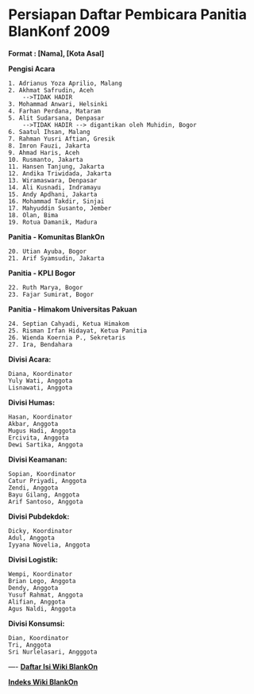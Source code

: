 # Persiapan Daftar Pembicara Panitia BlanKonf 2009


**Format : [Nama], [Kota Asal]**

**Pengisi Acara**

    1. Adrianus Yoza Aprilio, Malang
    2. Akhmat Safrudin, Aceh
        -->TIDAK HADIR
    3. Mohammad Anwari, Helsinki
    4. Farhan Perdana, Mataram
    5. Alit Sudarsana, Denpasar 
        -->TIDAK HADIR --> digantikan oleh Muhidin, Bogor
    6. Saatul Ihsan, Malang
    7. Rahman Yusri Aftian, Gresik
    8. Imron Fauzi, Jakarta
    9. Ahmad Haris, Aceh
    10. Rusmanto, Jakarta
    11. Hansen Tanjung, Jakarta
    12. Andika Triwidada, Jakarta
    13. Wiramaswara, Denpasar
    14. Ali Kusnadi, Indramayu
    15. Andy Apdhani, Jakarta
    16. Mohammad Takdir, Sinjai
    17. Mahyuddin Susanto, Jember
    18. Olan, Bima
    19. Rotua Damanik, Madura


**Panitia - Komunitas BlankOn**

    20. Utian Ayuba, Bogor
    21. Arif Syamsudin, Jakarta


**Panitia - KPLI Bogor**

    22. Ruth Marya, Bogor
    23. Fajar Sumirat, Bogor


**Panitia - Himakom Universitas Pakuan**

    24. Septian Cahyadi, Ketua Himakom
    25. Risman Irfan Hidayat, Ketua Panitia
    26. Wienda Koernia P., Sekretaris
    27. Ira, Bendahara

**Divisi Acara:**

    Diana, Koordinator
    Yuly Wati, Anggota
    Lisnawati, Anggota


**Divisi Humas:**

    Hasan, Koordinator
    Akbar, Anggota
    Mugus Hadi, Anggota
    Ercivita, Anggota
    Dewi Sartika, Anggota


**Divisi Keamanan:**

    Sopian, Koordinator
    Catur Priyadi, Anggota
    Zendi, Anggota
    Bayu Gilang, Anggota
    Arif Santoso, Anggota


**Divisi Pubdekdok:**

    Dicky, Koordinator
    Adul, Anggota
    Iyyana Novelia, Anggota


**Divisi Logistik:**

    Wempi, Koordinator
    Brian Lego, Anggota
    Dendy, Anggota
    Yusuf Rahmat, Anggota
    Alifian, Anggota
    Agus Naldi, Anggota



**Divisi Konsumsi:**

    Dian, Koordinator
    Tri, Anggota
    Sri Nurlelasari, Angggota


—-
[**Daftar Isi Wiki BlankOn**](/DaftarIsi/README.md)
 
[**Indeks Wiki BlankOn**](/Indeks.md)



